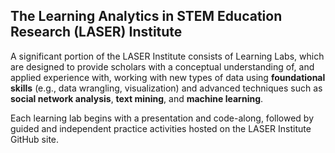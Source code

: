 ## The Learning Analytics in STEM Education Research (LASER) Institute 

A significant portion of the LASER Institute consists of Learning Labs, which are designed to provide scholars with a conceptual understanding of, and applied experience with, working with new types of data using **foundational skills** (e.g., data wrangling, visualization) and advanced techniques such as  **social network analysis**, **text mining**, and **machine learning**. 

Each learning lab begins with a presentation and code-along, followed by guided and independent practice activities hosted on the LASER Institute GitHub site. 
